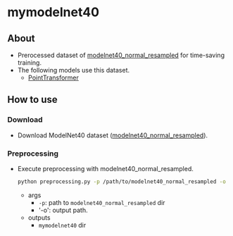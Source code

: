 # mymodelnet40
## About
- Prerocessed dataset of [modelnet40_normal_resampled](https://shapenet.cs.stanford.edu/media/modelnet40_normal_resampled.zip) for time-saving training.
- The following models use this dataset.
  - [PointTransformer](../../PointTransformer/README.md)

## How to use
### Download
- Download ModelNet40 dataset ([modelnet40_normal_resampled](https://shapenet.cs.stanford.edu/media/modelnet40_normal_resampled.zip)).

### Preprocessing
- Execute preprocessing with modelnet40_normal_resampled.
  ```bash
  python preprocessing.py -p /path/to/modelnet40_normal_resampled -o /path/to/output dir/
  ```
  - args
    - `-p`: path to `modelnet40_normal_resampled` dir
    - '-o': output path.
  - outputs
    - `mymodelnet40` dir
